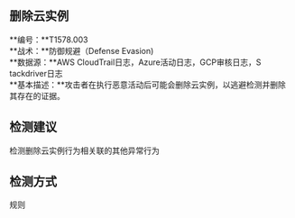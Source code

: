 ## 删除云实例  
**编号：**T1578.003  
**战术：**防御规避（Defense Evasion)  
**数据源：**AWS CloudTrail日志，Azure活动日志，GCP审核日志，S​​tackdriver日志  
**基本描述：**攻击者在执行恶意活动后可能会删除云实例，以逃避检测并删除其存在的证据。  
## 检测建议  
检测删除云实例行为相关联的其他异常行为  
## 检测方式  
规则
